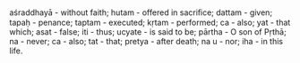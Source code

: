 aśraddhayā - without faith; hutam - offered in sacriﬁce; dattam - given; tapaḥ - penance; taptam - executed; kṛtam - performed; ca - also; yat - that which; asat - false; iti - thus; ucyate - is said to be; pārtha - O son of Pṛthā; na - never; ca - also; tat - that; pretya - after death; na u - nor; iha - in this life.